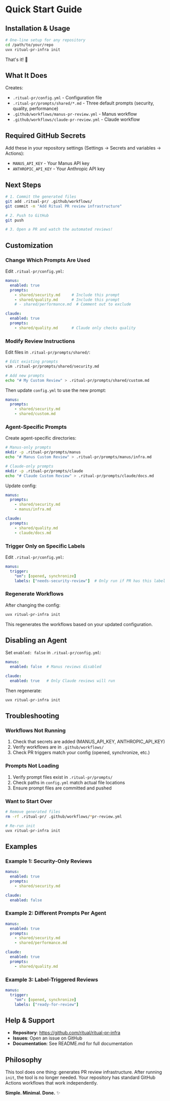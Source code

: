 # Quick Start Guide

## Installation & Usage

```bash
# One-line setup for any repository
cd /path/to/your/repo
uvx ritual-pr-infra init
```

That's it! 🎉

## What It Does

Creates:
- `.ritual-pr/config.yml` - Configuration file
- `.ritual-pr/prompts/shared/*.md` - Three default prompts (security, quality, performance)
- `.github/workflows/manus-pr-review.yml` - Manus workflow
- `.github/workflows/claude-pr-review.yml` - Claude workflow

## Required GitHub Secrets

Add these in your repository settings (Settings → Secrets and variables → Actions):

- `MANUS_API_KEY` - Your Manus API key
- `ANTHROPIC_API_KEY` - Your Anthropic API key

## Next Steps

```bash
# 1. Commit the generated files
git add .ritual-pr/ .github/workflows/
git commit -m "Add Ritual PR review infrastructure"

# 2. Push to GitHub
git push

# 3. Open a PR and watch the automated reviews!
```

## Customization

### Change Which Prompts Are Used

Edit `.ritual-pr/config.yml`:

```yaml
manus:
  enabled: true
  prompts:
    - shared/security.md     # Include this prompt
    - shared/quality.md      # Include this prompt
    # - shared/performance.md  # Comment out to exclude

claude:
  enabled: true
  prompts:
    - shared/quality.md      # Claude only checks quality
```

### Modify Review Instructions

Edit files in `.ritual-pr/prompts/shared/`:

```bash
# Edit existing prompts
vim .ritual-pr/prompts/shared/security.md

# Add new prompts
echo "# My Custom Review" > .ritual-pr/prompts/shared/custom.md
```

Then update `config.yml` to use the new prompt:

```yaml
manus:
  prompts:
    - shared/security.md
    - shared/custom.md
```

### Agent-Specific Prompts

Create agent-specific directories:

```bash
# Manus-only prompts
mkdir -p .ritual-pr/prompts/manus
echo "# Manus Custom Review" > .ritual-pr/prompts/manus/infra.md

# Claude-only prompts
mkdir -p .ritual-pr/prompts/claude
echo "# Claude Custom Review" > .ritual-pr/prompts/claude/docs.md
```

Update config:

```yaml
manus:
  prompts:
    - shared/security.md
    - manus/infra.md

claude:
  prompts:
    - shared/quality.md
    - claude/docs.md
```

### Trigger Only on Specific Labels

Edit `.ritual-pr/config.yml`:

```yaml
manus:
  trigger:
    "on": [opened, synchronize]
    labels: ["needs-security-review"]  # Only run if PR has this label
```

### Regenerate Workflows

After changing the config:

```bash
uvx ritual-pr-infra init
```

This regenerates the workflows based on your updated configuration.

## Disabling an Agent

Set `enabled: false` in `.ritual-pr/config.yml`:

```yaml
manus:
  enabled: false  # Manus reviews disabled

claude:
  enabled: true   # Only Claude reviews will run
```

Then regenerate:

```bash
uvx ritual-pr-infra init
```

## Troubleshooting

### Workflows Not Running

1. Check that secrets are added (MANUS_API_KEY, ANTHROPIC_API_KEY)
2. Verify workflows are in `.github/workflows/`
3. Check PR triggers match your config (opened, synchronize, etc.)

### Prompts Not Loading

1. Verify prompt files exist in `.ritual-pr/prompts/`
2. Check paths in `config.yml` match actual file locations
3. Ensure prompt files are committed and pushed

### Want to Start Over

```bash
# Remove generated files
rm -rf .ritual-pr/ .github/workflows/*pr-review.yml

# Re-run init
uvx ritual-pr-infra init
```

## Examples

### Example 1: Security-Only Reviews

```yaml
manus:
  enabled: true
  prompts:
    - shared/security.md

claude:
  enabled: false
```

### Example 2: Different Prompts Per Agent

```yaml
manus:
  enabled: true
  prompts:
    - shared/security.md
    - shared/performance.md

claude:
  enabled: true
  prompts:
    - shared/quality.md
```

### Example 3: Label-Triggered Reviews

```yaml
manus:
  trigger:
    "on": [opened, synchronize]
    labels: ["ready-for-review"]
```

## Help & Support

- **Repository**: https://github.com/ritual/ritual-pr-infra
- **Issues**: Open an issue on GitHub
- **Documentation**: See README.md for full documentation

## Philosophy

This tool does one thing: generates PR review infrastructure. After running `init`, the tool is no longer needed. Your repository has standard GitHub Actions workflows that work independently.

**Simple. Minimal. Done.** ✨

